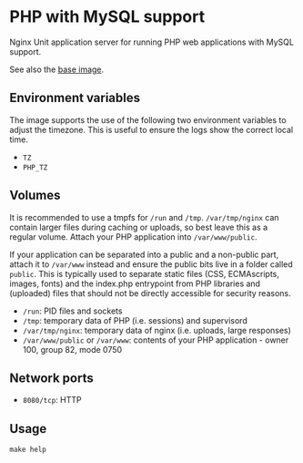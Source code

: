 # PHP with MySQL support

Nginx Unit application server for running PHP web applications with MySQL support.

See also the [base image](https://hub.docker.com/r/simonrupf/php/dockerfile).

## Environment variables

The image supports the use of the following two environment variables to adjust
the timezone. This is useful to ensure the logs show the correct local time.

- `TZ`
- `PHP_TZ`

## Volumes

It is recommended to use a tmpfs for `/run` and `/tmp`. `/var/tmp/nginx` can
contain larger files during caching or uploads, so best leave this as a regular
volume. Attach your PHP application into `/var/www/public`.

If your application can be separated into a public and a non-public part, attach
it to `/var/www` instead and ensure the public bits live in a folder called
`public`. This is typically used to separate static files (CSS, ECMAscripts,
images, fonts) and the index.php entrypoint from PHP libraries and (uploaded)
files that should not be directly accessible for security reasons.

- `/run`: PID files and sockets
- `/tmp`: temporary data of PHP (i.e. sessions) and supervisord
- `/var/tmp/nginx`: temporary data of nginx (i.e. uploads, large responses)
- `/var/www/public` or `/var/www`: contents of your PHP application - owner 100,
  group 82, mode 0750

## Network ports

- `8080/tcp`: HTTP

## Usage

```shell
make help
```
